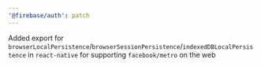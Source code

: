 ```yaml
---
'@firebase/auth': patch
---
```


Added export for `browserLocalPersistence`/`browserSessionPersistence`/`indexedDBLocalPersistence` in `react-native` for supporting `facebook/metro` on the web
